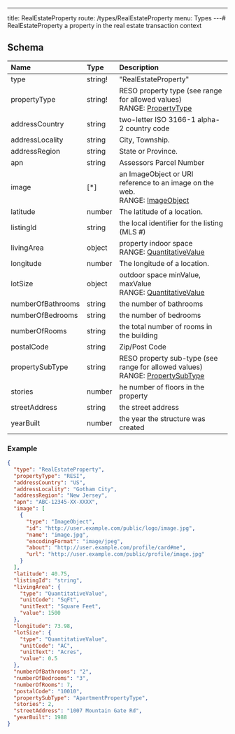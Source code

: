 ---
title: RealEstateProperty
route: /types/RealEstateProperty
menu: Types
---# RealEstateProperty
a property in the real estate transaction context


## Schema
| Name | Type | Description |
|:-----| :--- | :---------- |
| type | string! | "RealEstateProperty"  |
| propertyType | string! | RESO property type (see range for allowed values) <br/>RANGE: [PropertyType](/types/PropertyType) |
| addressCountry | string | two-letter ISO 3166-1 alpha-2 country code  |
| addressLocality | string | City, Township.  |
| addressRegion | string | State or Province.  |
| apn | string | Assessors Parcel Number  |
| image | [*] | an ImageObject or URI reference to an image on the web. <br/>RANGE: [ImageObject](/types/ImageObject) |
| latitude | number | The latitude of a location.  |
| listingId | string | the local identifier for the listing (MLS #)  |
| livingArea | object | property indoor space <br/>RANGE: [QuantitativeValue](/types/QuantitativeValue) |
| longitude | number | The longitude of a location.  |
| lotSize | object | outdoor space minValue, maxValue <br/>RANGE: [QuantitativeValue](/types/QuantitativeValue) |
| numberOfBathrooms | string | the number of bathrooms  |
| numberOfBedrooms | string | the number of bedrooms  |
| numberOfRooms | string | the total number of rooms in the building  |
| postalCode | string | Zip/Post Code  |
| propertySubType | string | RESO property sub-type (see range for allowed values) <br/>RANGE: [PropertySubType](/types/PropertySubType) |
| stories | number | he number of floors in the property  |
| streetAddress | string | the street address  |
| yearBuilt | number | the year the structure was created  |

### Example
```json
{
  "type": "RealEstateProperty",
  "propertyType": "RESI",
  "addressCountry": "US",
  "addressLocality": "Gotham City",
  "addressRegion": "New Jersey",
  "apn": "ABC-12345-XX-XXXX",
  "image": [
    {
      "type": "ImageObject",
      "id": "http://user.example.com/public/logo/image.jpg",
      "name": "image.jpg",
      "encodingFormat": "image/jpeg",
      "about": "http://user.example.com/profile/card#me",
      "url": "http://user.example.com/public/profile/image.jpg"
    }
  ],
  "latitude": 40.75,
  "listingId": "string",
  "livingArea": {
    "type": "QuantitativeValue",
    "unitCode": "SqFt",
    "unitText": "Square Feet",
    "value": 1500
  },
  "longitude": 73.98,
  "lotSize": {
    "type": "QuantitativeValue",
    "unitCode": "AC",
    "unitText": "Acres",
    "value": 0.5
  },
  "numberOfBathrooms": "2",
  "numberOfBedrooms": "3",
  "numberOfRooms": 7,
  "postalCode": "10010",
  "propertySubType": "ApartmentPropertyType",
  "stories": 2,
  "streetAddress": "1007 Mountain Gate Rd",
  "yearBuilt": 1988
}
```
